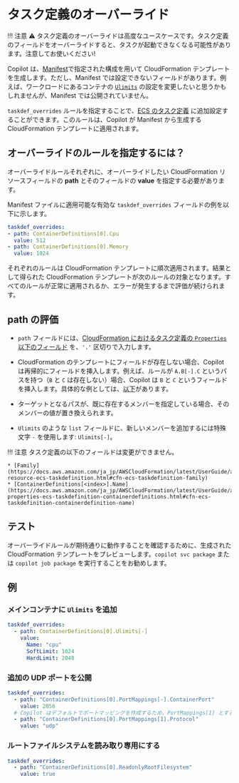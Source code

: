 # タスク定義のオーバーライド

!!! 注意
    :warning: タスク定義のオーバーライドは高度なユースケースです。タスク定義のフィールドをオーバーライドすると、タスクが起動できなくなる可能性があります。注意してお使いください!

Copilot は、[Manifest](../../manifest/overview.ja.md)で指定された構成を用いて CloudFormation テンプレートを生成します。ただし、Manifest では設定できないフィールドがあります。例えば、ワークロードにあるコンテナの [`Ulimits`](https://docs.aws.amazon.com/ja_jp/AWSCloudFormation/latest/UserGuide/aws-properties-ecs-taskdefinition-containerdefinitions.html#cfn-ecs-taskdefinition-containerdefinition-ulimits) の設定を変更したいと思うかもしれませんが、Manifest では公開されていません。

`taskdef_overrides` ルールを指定することで、[ECS のタスク定義](https://docs.aws.amazon.com/ja_jp/AWSCloudFormation/latest/UserGuide/aws-resource-ecs-taskdefinition.html) に追加設定することができます。このルールは、Copilot が Manifest から生成する CloudFormation テンプレートに適用されます。

## オーバーライドのルールを指定するには？

オーバーライドルールそれぞれに、オーバーライドしたい CloudFormation リソースフィールドの **path** とそのフィールドの **value** を指定する必要があります。

Manifest ファイルに適用可能な有効な `taskdef_overrides` フィールドの例を以下に示します。

``` yaml
taskdef_overrides:
- path: ContainerDefinitions[0].Cpu
  value: 512
- path: ContainerDefinitions[0].Memory
  value: 1024
```

それぞれのルールは CloudFormation テンプレートに順次適用されます。結果として得られた CloudFormation テンプレートが次のルールの対象となります。すべてのルールが正常に適用されるか、エラーが発生するまで評価が続けられます。

## path の評価

- `path` フィールドには、[CloudFormation におけるタスク定義の `Properties` 以下のフィールド](https://docs.aws.amazon.com/ja_jp/AWSCloudFormation/latest/UserGuide/aws-resource-ecs-taskdefinition.html) を、`'.'` 区切りで入力します。

- CloudFormation のテンプレートにフィールドが存在しない場合、Copilot は再帰的にフィールドを挿入します。例えば、ルールが `A.B[-].C` というパスを持つ（`B` と `C` は存在しない）場合、Copilot は `B` と `C` というフィールドを挿入します。具体的な例としては、[以下](#add-ulimits-to-the-main-container)があります。

- ターゲットとなるパスが、既に存在するメンバーを指定している場合、そのメンバーの値が置き換えられます。

- `Ulimits` のような `list` フィールドに、新しいメンバーを追加するには特殊文字 `-` を使用します: `Ulimits[-]`。

!!! 注意
    タスク定義の以下のフィールドは変更ができません。

    * [Family](https://docs.aws.amazon.com/ja_jp/AWSCloudFormation/latest/UserGuide/aws-resource-ecs-taskdefinition.html#cfn-ecs-taskdefinition-family)
    * [ContainerDefinitions[<index>].Name](https://docs.aws.amazon.com/ja_jp/AWSCloudFormation/latest/UserGuide/aws-properties-ecs-taskdefinition-containerdefinitions.html#cfn-ecs-taskdefinition-containerdefinition-name)

## テスト

オーバーライドルールが期待通りに動作することを確認するために、生成された CloudFormation テンプレートをプレビューします。`copilot svc package` または `copilot job package` を実行することをお勧めします。

## 例

### メインコンテナに `Ulimits` を追加

``` yaml
taskdef_overrides:
  - path: ContainerDefinitions[0].Ulimits[-]
    value:
      Name: "cpu"
      SoftLimit: 1024
      HardLimit: 2048
```

### 追加の UDP ポートを公開

``` yaml
taskdef_overrides:
  - path: "ContainerDefinitions[0].PortMappings[-].ContainerPort"
    value: 2056
  # Copilot はデフォルトでポートマッピングを作成するため、PortMappings[1] とすることで、上記ルールで追加されたポートマッピングを取得します。
  - path: "ContainerDefinitions[0].PortMappings[1].Protocol"
    value: "udp"
```

### ルートファイルシステムを読み取り専用にする

``` yaml
taskdef_overrides:
  - path: "ContainerDefinitions[0].ReadonlyRootFilesystem"
    value: true
```
